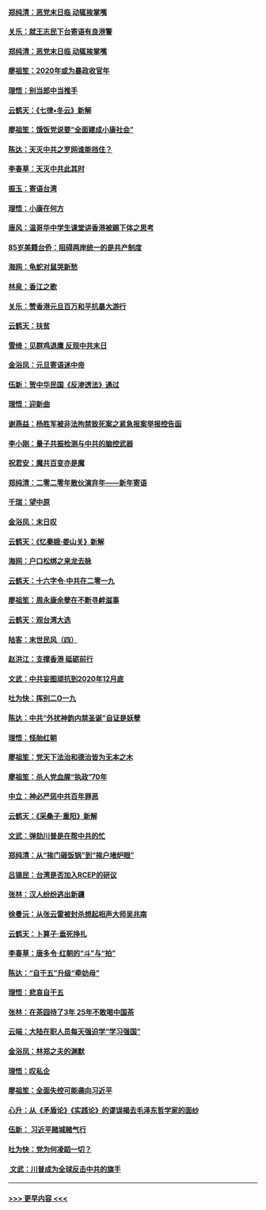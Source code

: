 #### [郑纯清：恶党末日临 动辄挨掌嘴](../pages/nsc993/n11769912.md?t=01052333) 
#### [关乐：就王志民下台寄语有良港警](../pages/nsc993/n11769903.md?t=01052333) 
#### [郑纯清：恶党末日临 动辄挨掌嘴](../pages/nsc993/n11769356.md?t=01052333) 
#### [廖祖笙：2020年或为暴政收官年](../pages/nsc993/n11768216.md?t=01052333) 
#### [理悟：别当郎中当推手](../pages/nsc993/n11768243.md?t=01052333) 
#### [云鹤天：《七律▪冬云》新解](../pages/nsc993/n11768204.md?t=01052333) 
#### [廖祖笙：饿饭党说要“全面建成小康社会”](../pages/nsc993/n11767482.md?t=01052333) 
#### [陈达：天灭中共之罗网谁能挡住？](../pages/nsc993/n11767465.md?t=01052333) 
#### [李春草：天灭中共此其时](../pages/nsc993/n11767452.md?t=01052333) 
#### [振玉：寄语台湾](../pages/nsc993/n11767432.md?t=01052333) 
#### [理悟：小康在何方](../pages/nsc993/n11767394.md?t=01052333) 
#### [唐风：温哥华中学生课堂讲香港被踢下体之思考](../pages/nsc993/n11766848.md?t=01052333) 
#### [85岁美籍台侨：阻碍两岸统一的是共产制度](../pages/nsc993/n11765043.md?t=01052333) 
#### [海网：龟蛇对鼠哭新愁](../pages/nsc993/n11764895.md?t=01052333) 
#### [林泉：香江之歌](../pages/nsc993/n11764415.md?t=01052333) 
#### [关乐：赞香港元旦百万和平抗暴大游行](../pages/nsc993/n11764382.md?t=01052333) 
#### [云鹤天：扶贫](../pages/nsc993/n11764245.md?t=01052333) 
#### [雪绮：见群鸡退鹰  反观中共末日](../pages/nsc993/n11762112.md?t=01052333) 
#### [金浴凤：元旦寄语迷中帝](../pages/nsc993/n11761788.md?t=01052333) 
#### [伍新：贺中华民国《反渗透法》通过](../pages/nsc993/n11761994.md?t=01052333) 
#### [理悟：迎新曲](../pages/nsc993/n11761152.md?t=01052333) 
#### [谢燕益：杨胜军被非法拘禁致死案之紧急报案举报控告函](../pages/nsc993/n11756134.md?t=01052333) 
#### [李小刚：量子共振检测与中共的脑控武器](../pages/nsc993/n11754518.md?t=01052333) 
#### [祝君安：魔共百变亦是魔](../pages/nsc993/n11754469.md?t=01052333) 
#### [郑纯清：二零二零年散伙演弃年——新年寄语](../pages/nsc993/n11754195.md?t=01052333) 
#### [千瑞：望中原](../pages/nsc993/n11754159.md?t=01052333) 
#### [金浴凤：末日叹](../pages/nsc993/n11752359.md?t=01052333) 
#### [云鹤天：《忆秦娥‧娄山关》新解](../pages/nsc993/n11752348.md?t=01052333) 
#### [海网：户口松绑之来龙去脉](../pages/nsc993/n11752328.md?t=01052333) 
#### [云鹤天：十六字令‧中共在二零一九](../pages/nsc993/n11752305.md?t=01052333) 
#### [廖祖笙：周永康余孽在不断寻衅滋事](../pages/nsc993/n11751013.md?t=01052333) 
#### [云鹤天：观台湾大选](../pages/nsc993/n11751007.md?t=01052333) 
#### [陆客：末世民风（四）](../pages/nsc993/n11749203.md?t=01052333) 
#### [赵洪江：支撑香港 砥砺前行](../pages/nsc993/n11748482.md?t=01052333) 
#### [文武：中共妄图顽抗到2020年12月底](../pages/nsc993/n11748446.md?t=01052333) 
#### [吐为快：挥别二O一九](../pages/nsc993/n11748411.md?t=01052333) 
#### [陈达：中共“外扰神韵内禁圣诞”自证是妖孽](../pages/nsc993/n11748226.md?t=01052333) 
#### [理悟：怪胎红朝](../pages/nsc993/n11748206.md?t=01052333) 
#### [廖祖笙：党天下法治和德治皆为无本之木](../pages/nsc993/n11748135.md?t=01052333) 
#### [廖祖笙：杀人党血腥“执政”70年](../pages/nsc993/n11745144.md?t=01052333) 
#### [中立：神必严惩中共百年罪恶](../pages/nsc993/n11744970.md?t=01052333) 
#### [云鹤天：《采桑子‧重阳》新解](../pages/nsc993/n11744948.md?t=01052333) 
#### [文武：弹劾川普是在帮中共的忙](../pages/nsc993/n11744758.md?t=01052333) 
#### [郑纯清：从“挨门砸饭锅”到“挨户堵炉眼”](../pages/nsc993/n11744745.md?t=01052333) 
#### [吕锡民：台湾是否加入RCEP的研议](../pages/nsc993/n11744701.md?t=01052333) 
#### [张林：汉人纷纷逃出新疆](../pages/nsc993/n11743530.md?t=01052333) 
#### [徐曼沅：从张云雷被封杀想起相声大师吴兆南](../pages/nsc993/n11741816.md?t=01052333) 
#### [云鹤天：卜算子‧垂死挣扎](../pages/nsc993/n11739956.md?t=01052333) 
#### [李春草：唐多令‧红朝的“斗”与“拍”](../pages/nsc993/n11739830.md?t=01052333) 
#### [陈达：“自干五”升级“牵妨母”](../pages/nsc993/n11739724.md?t=01052333) 
#### [理悟：悲哀自干五](../pages/nsc993/n11739547.md?t=01052333) 
#### [张林：在茶园待了3年 25年不敢喝中国茶](../pages/nsc993/n11739240.md?t=01052333) 
#### [云端：大陆在职人员每天强迫学“学习强国”](../pages/nsc993/n11738735.md?t=01052333) 
#### [金浴凤：林郑之夫的渊默](../pages/nsc993/n11737735.md?t=01052333) 
#### [理悟：叹私企](../pages/nsc993/n11737715.md?t=01052333) 
#### [廖祖笙：全面失控可能袭向习近平](../pages/nsc993/n11737704.md?t=01052333) 
#### [心升：从《矛盾论》《实践论》的谬误揭去毛泽东哲学家的面纱](../pages/nsc993/n11736962.md?t=01052333) 
#### [伍新： 习近平赌城赌气行](../pages/nsc993/n11736929.md?t=01052333) 
#### [吐为快：党为何凌蹈一切？](../pages/nsc993/n11736915.md?t=01052333) 
#### [ 文武：川普成为全球反击中共的旗手](../pages/nsc993/n11736882.md?t=01052333) 

----
#### [ >>> 更早内容 <<< ](../indexes/nsc993-earlier.md)
